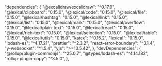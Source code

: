 
"dependencies": {
"@excalidraw/excalidraw": "^0.17.0",
"@lexical/clipboard": "0.15.0",
"@lexical/code": "0.15.0",
"@lexical/file": "0.15.0",
"@lexical/hashtag": "0.15.0",
"@lexical/link": "0.15.0",
"@lexical/list": "0.15.0",
"@lexical/mark": "0.15.0",
"@lexical/overflow": "0.15.0",
"@lexical/plain-text": "0.15.0",
"@lexical/react": "0.15.0",
"@lexical/rich-text": "0.15.0",
"@lexical/selection": "0.15.0",
"@lexical/table": "0.15.0",
"@lexical/utils": "0.15.0",
"katex": "^0.15.2",
"lexical": "0.15.0",
"lodash-es": "^4.17.21",
"prettier": "^2.3.2",
"react-error-boundary": "^3.1.4",
"y-websocket": "^1.5.4",
"yjs": ">=13.5.42",
},
"devDependencies": {
"@rollup/plugin-commonjs": "^25.0.7",
"@types/lodash-es": "^4.14.182",
"rollup-plugin-copy": "^3.5.0",
},
  